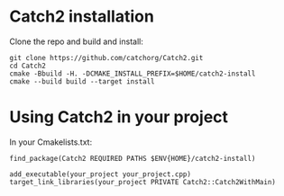# Catch2 installation

Clone the repo and build and install:
```bashrc
git clone https://github.com/catchorg/Catch2.git
cd Catch2
cmake -Bbuild -H. -DCMAKE_INSTALL_PREFIX=$HOME/catch2-install
cmake --build build --target install
```

# Using Catch2 in your project
In your Cmakelists.txt:
```bashrc
find_package(Catch2 REQUIRED PATHS $ENV{HOME}/catch2-install)

add_executable(your_project your_project.cpp)
target_link_libraries(your_project PRIVATE Catch2::Catch2WithMain)
```




